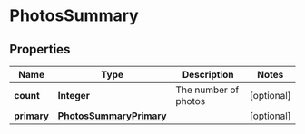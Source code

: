# PhotosSummary

## Properties
Name | Type | Description | Notes
------------ | ------------- | ------------- | -------------
**count** | **Integer** | The number of photos |  [optional]
**primary** | [**PhotosSummaryPrimary**](PhotosSummaryPrimary.md) |  |  [optional]
